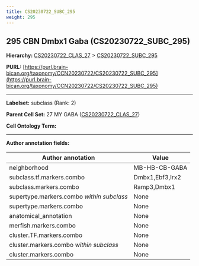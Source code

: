 ```yaml
---
title: CS20230722_SUBC_295
weight: 295
---
```

## 295 CBN Dmbx1 Gaba (CS20230722_SUBC_295)
<b>Hierarchy: </b>
[CS20230722_CLAS_27](../CS20230722_CLAS_27) >
[CS20230722_SUBC_295](../CS20230722_SUBC_295)

**PURL:** [https://purl.brain-bican.org/taxonomy/CCN20230722/CS20230722_SUBC_295](https://purl.brain-bican.org/taxonomy/CCN20230722/CS20230722_SUBC_295)

---


**Labelset:** subclass (Rank: 2)

**Parent Cell Set:** 27 MY GABA ([CS20230722_CLAS_27](../CS20230722_CLAS_27))



**Cell Ontology Term:** 

[MARKER GENES.]: #


---

[TRANSFERRED ANNOTATIONS.]: #


[AUTHOR ANNOTATION FIELDS.]: #


**Author annotation fields:**

| Author annotation | Value |
|-------------------|-------|
|neighborhood|MB-HB-CB-GABA|
|subclass.tf.markers.combo|Dmbx1,Ebf3,Irx2|
|subclass.markers.combo|Ramp3,Dmbx1|
|supertype.markers.combo _within subclass_|None|
|supertype.markers.combo|None|
|anatomical_annotation|None|
|merfish.markers.combo|None|
|cluster.TF.markers.combo|None|
|cluster.markers.combo _within subclass_|None|
|cluster.markers.combo|None|
